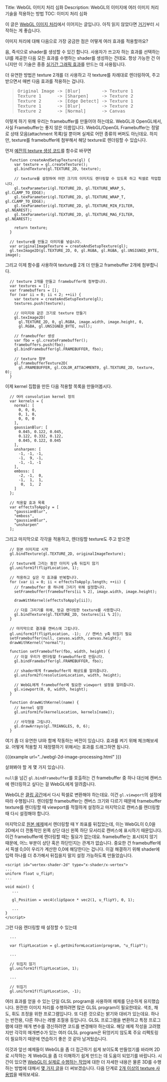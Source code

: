 Title: WebGL 이미지 처리 심화
Description: WebGL의 이미지에 여러 이미지 처리 기술을 적용하는 방법
TOC: 이미지 처리 심화


이 글은 [WebGL 이미지 처리](webgl-image-processing.html)에서 이어지는 글입니다.
아직 읽지 않았다면 [거기](webgl-image-processing.html)부터 시작하는 게 좋습니다.

이미지 처리에 대해 다음으로 가장 궁금한 점은 어떻게 여러 효과를 적용할까요?

음, 즉석으로 shader를 생성할 수 있긴 합니다.
사용자가 쓰고자 하는 효과를 선택하는 UI를 제공한 다음 모든 효과를 수행하는 shader를 생성하는 건데요.
항상 가능한 건 아니지만 이 기술은 종종 [실기간 그래픽 효과](https://www.youtube.com/watch?v=cQUn0Zeh-0Q)를 만드는 데 사용됩니다.

더 유연한 방법은 texture 2개를 더 사용하고 각 texture를 차례대로 렌더링하여, 주고 받으면서 매번 다음 효과를 적용하는 겁니다.

<blockquote>
<pre>
Original Image -> [Blur]        -> Texture 1
Texture 1      -> [Sharpen]     -> Texture 2
Texture 2      -> [Edge Detect] -> Texture 1
Texture 1      -> [Blur]        -> Texture 2
Texture 2      -> [Normal]      -> Canvas
</pre>
</blockquote>

이렇게 하기 위해 우리는 framebuffer를 만들어야 하는데요.
WebGL과 OpenGL에서, 사실 Framebuffer는 좋지 않은 이름입니다.
WebGL/OpenGL Framebuffer는 정말로 상태 모음(attachment 목록)일 뿐이며 실제로 어떤 종류의 버퍼도 아닌데요.
하지만, texture를 framebuffer에 첨부해서 해당 texture로 렌더링할 수 있습니다.

먼저 [예전의 texture 생성 코드](webgl-image-processing.html)를 함수로 바꾸면

```
  function createAndSetupTexture(gl) {
    var texture = gl.createTexture();
    gl.bindTexture(gl.TEXTURE_2D, texture);

    // texture를 설정하여 어떤 크기의 이미지도 렌더링할 수 있도록 하고 픽셀로 작업합니다.
    gl.texParameteri(gl.TEXTURE_2D, gl.TEXTURE_WRAP_S, gl.CLAMP_TO_EDGE);
    gl.texParameteri(gl.TEXTURE_2D, gl.TEXTURE_WRAP_T, gl.CLAMP_TO_EDGE);
    gl.texParameteri(gl.TEXTURE_2D, gl.TEXTURE_MIN_FILTER, gl.NEAREST);
    gl.texParameteri(gl.TEXTURE_2D, gl.TEXTURE_MAG_FILTER, gl.NEAREST);

    return texture;
  }

  // texture를 만들고 이미지를 넣습니다.
  var originalImageTexture = createAndSetupTexture(gl);
  gl.texImage2D(gl.TEXTURE_2D, 0, gl.RGBA, gl.RGBA, gl.UNSIGNED_BYTE, image);
```

그리고 이제 함수를 사용하여 texture를 2개 더 만들고 framebuffer 2개에 첨부합니다.

```
  // texture 2개를 만들고 framebuffer에 첨부합니다.
  var textures = [];
  var framebuffers = [];
  for (var ii = 0; ii < 2; ++ii) {
    var texture = createAndSetupTexture(gl);
    textures.push(texture);

    // 이미지와 같은 크기로 texture 만들기
    gl.texImage2D(
      gl.TEXTURE_2D, 0, gl.RGBA, image.width, image.height, 0,
      gl.RGBA, gl.UNSIGNED_BYTE, null);

    // framebuffer 생성
    var fbo = gl.createFramebuffer();
    framebuffers.push(fbo);
    gl.bindFramebuffer(gl.FRAMEBUFFER, fbo);

    // texture 첨부
    gl.framebufferTexture2D(
      gl.FRAMEBUFFER, gl.COLOR_ATTACHMENT0, gl.TEXTURE_2D, texture, 0);
  }
```

이제 kernel 집합을 만든 다음 적용할 목록을 만들어봅시다.

```
  // 여러 convolution kernel 정의
  var kernels = {
    normal: [
      0, 0, 0,
      0, 1, 0,
      0, 0, 0
    ],
    gaussianBlur: [
      0.045, 0.122, 0.045,
      0.122, 0.332, 0.122,
      0.045, 0.122, 0.045
    ],
    unsharpen: [
      -1, -1, -1,
      -1,  9, -1,
      -1, -1, -1
    ],
    emboss: [
      -2, -1,  0,
      -1,  1,  1,
       0,  1,  2
    ]
  };

  // 적용할 효과 목록
  var effectsToApply = [
    "gaussianBlur",
    "emboss",
    "gaussianBlur",
    "unsharpen"
  ];
```

그리고 마지막으로 각각을 적용하고, 렌더링할 texture도 주고 받으면

```
  // 원본 이미지로 시작
  gl.bindTexture(gl.TEXTURE_2D, originalImageTexture);

  // texture에 그리는 동안 이미지 y축 뒤집지 않기
  gl.uniform1f(flipYLocation, 1);

  // 적용하고 싶은 각 효과를 반복합니다.
  for (var ii = 0; ii < effectsToApply.length; ++ii) {
    // framebuffer 중 하나에 그리기 위해 설정합니다.
    setFramebuffer(framebuffers[ii % 2], image.width, image.height);

    drawWithKernel(effectsToApply[ii]);

    // 다음 그리기를 위해, 방금 렌더링한 texture를 사용합니다.
    gl.bindTexture(gl.TEXTURE_2D, textures[ii % 2]);
  }

  // 마지막으로 결과를 캔버스에 그립니다.
  gl.uniform1f(flipYLocation, -1);  // 캔버스 y축 뒤집기 필요
  setFramebuffer(null, canvas.width, canvas.height);
  drawWithKernel("normal");

  function setFramebuffer(fbo, width, height) {
    // 이걸 우리가 렌더링할 framebuffer로 만듭니다.
    gl.bindFramebuffer(gl.FRAMEBUFFER, fbo);

    // shader에게 framebuffer의 해상도를 알려줍니다.
    gl.uniform2f(resolutionLocation, width, height);

    // WebGL에게 framebuffer에 필요한 viewport 설정을 알려줍니다.
    gl.viewport(0, 0, width, height);
  }

  function drawWithKernel(name) {
    // kernel 설정
    gl.uniform1fv(kernelLocation, kernels[name]);

    // 사각형을 그립니다.
    gl.drawArrays(gl.TRIANGLES, 0, 6);
  }
```

여기 좀 더 유연한 UI와 함께 작동하는 버전이 있습니다.
효과를 켜기 위해 체크해보세요.
어떻게 적용할 지 재정렬하기 위해서는 효과를 드래그하면 됩니다.

{{{example url="../webgl-2d-image-processing.html" }}}

살펴봐야 할 게 몇 가지 있습니다.

<code>null</code>을 넘긴 <code>gl.bindFramebuffer</code>를 호출하는 건 framebuffer 중 하나 대신에 캔버스에 렌더링하고 싶다는 걸 WebGL에게 알려줍니다.

WebGL은 [클립 공간](webgl-fundamentals.html)에서 다시 픽셀로 변환해야 하는데요.
이건 <code>gl.viewport</code>의 설정에 따라 수행됩니다.
렌더링할 framebuffer는 캔버스 크기와 다르기 때문에 framebuffer texture를 렌더링할 때 viewport를 적절하게 설정하고 마지막으로 캔버스를 렌더링할 때 다시 설정해야 합니다.

마지막으로 [원본 예제](webgl-fundamentals.html)에서 렌더링할 때 Y 좌표를 뒤집었는데, 이는 WebGL이 0,0을 2D에서 더 전통적인 왼쪽 상단 대신 왼쪽 하단 모서리로 캔버스에 표시하기 때문입니다.
이건 framebuffer에 렌더링할 때는 필요가 없는데요.
framebuffer는 표시되지 않기 때문에, 어느 부분이 상단 혹은 하단인지는 관계가 없습니다.
중요한 건 framebuffer에서 픽셀 0,0이 우리가 계산한 0,0에 해당한다는 겁니다.
이걸 해결하기 위해 shader에 입력 하나를 더 추가해서 뒤집을지 말지 설정 가능하도록 만들었습니다.

```
<script id="vertex-shader-2d" type="x-shader/x-vertex">
...
uniform float u_flipY;
...

void main() {
   ...

   gl_Position = vec4(clipSpace * vec2(1, u_flipY), 0, 1);

   ...
}
</script>
```

그런 다음 렌더링할 때 설정할 수 있는데

```
  ...

  var flipYLocation = gl.getUniformLocation(program, "u_flipY");

  ...

  // 뒤집지 않기
  gl.uniform1f(flipYLocation, 1);

  ...

  // 뒤집기
  gl.uniform1f(flipYLocation, -1);

```

여러 효과를 얻을 수 있는 단일 GLSL program을 사용하여 예제를 단순하게 유지했습니다.
완전한 이미지 처리를 수행하려면 많은 GLSL program이 필요한데요.
색조, 채도, 휘도 조정을 위한 프로그램입니다.
또 다른 것으로는 밝기와 대비가 있는데요.
하나는 반전용, 다른 하나는 레벨 조절용 등입니다.
GLSL 프로그램을 변환하고 특정 프로그램에 대한 매개 변수를 갱신하려면 코드를 변경해야 하는데요.
해당 예제 작성을 고려했지만 각각의 매개변수가 있는 여러 GLSL program은 뒤엉키지 않도록 주요 리펙토링이 필요하기 때문에 연습하기 좋은 것 같아 남겨뒀습니다.

이것과 앞선 예제들이 WebGL을 좀 더 접근하기 쉽게 보이도록 만들었기를 바라며 2D로 시작하는 게 WebGL을 좀 더 이해하기 쉽게 만드는 데 도움이 되었기를 바랍니다.
시간이 있으면 [WebGL이 실제로 수행하는 작업](webgl-how-it-works.html)에 대한 더 자세한 내용은 물론 3D를 수행하는 방법에 대해서 [몇 가지 글](webgl-2d-translation.html)을 더 써보겠습니다.
다음 단계로 [2개 이상의 texture 사용법](webgl-2-textures.html)을 배워보세요.

